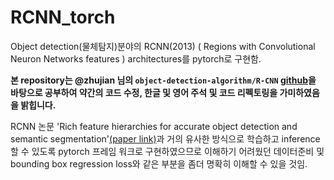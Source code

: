 # RCNN_torch
Object detection(물체탐지)분야의 RCNN(2013) ( Regions with Convolutional Neuron Networks features ) architectures를 pytorch로 구현함.

**본 repository는 @zhujian 님의 `object-detection-algorithm/R-CNN` [github](https://github.com/object-detection-algorithm/R-CNN)을 바탕으로 공부하여 약간의 코드 수정, 한글 및 영어 주석 및 코드 리펙토링을 가미하였음을 밝힙니다.**

RCNN 논문 'Rich feature hierarchies for accurate object detection and semantic segmentation'[(paper link)](https://arxiv.org/abs/1311.2524)과 거의 유사한 방식으로 학습하고 inference할 수 있도록 pytorch 프레임 워크로 구현하였으므로 이해하기 어려웠던 데이터준비 및 bounding box regression loss와 같은 부분을 좀더 명확히 이해할 수 있을 것임.
